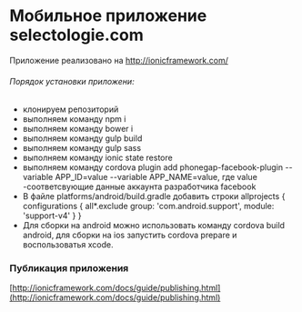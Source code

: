 # Мобильное приложение selectologie.com #

Приложение реализовано на http://ionicframework.com/

###### Порядок установки приложени:
* клонируем репозиторий
* выполняем команду npm i
* выполняем команду bower i
* выполняем команду gulp build
* выполняем команду gulp sass
* выполняем команду ionic state restore
* выполняем команду cordova plugin add phonegap-facebook-plugin --variable APP_ID=value --variable APP_NAME=value, где value  -соответсвующие данные аккаунта разработчика facebook
* В файле platforms/android/build.gradle добавить строки 
allprojects {
    configurations {
        all*.exclude group: 'com.android.support', module: 'support-v4'
    }
}
* Для сборки на android можно использовать команду cordova build android, для сборки на ios запустить cordova prepare и воспользоватья xcode.

### Публикация приложения ###

[http://ionicframework.com/docs/guide/publishing.html](http://ionicframework.com/docs/guide/publishing.html)